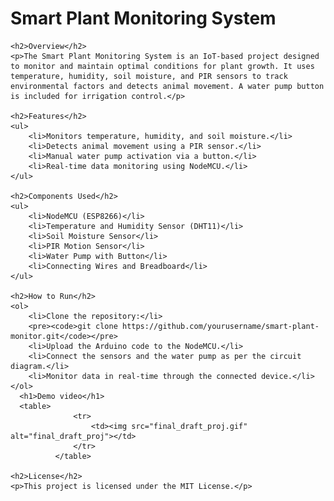 <!DOCTYPE html>
<html lang="en">
<head>
    <meta charset="UTF-8">
    <meta name="viewport" content="width=device-width, initial-scale=1.0">
    <title>Smart Plant Monitoring System</title>
</head>
<body>
    <h1>Smart Plant Monitoring System</h1>
    
    <h2>Overview</h2>
    <p>The Smart Plant Monitoring System is an IoT-based project designed to monitor and maintain optimal conditions for plant growth. It uses temperature, humidity, soil moisture, and PIR sensors to track environmental factors and detects animal movement. A water pump button is included for irrigation control.</p>

    <h2>Features</h2>
    <ul>
        <li>Monitors temperature, humidity, and soil moisture.</li>
        <li>Detects animal movement using a PIR sensor.</li>
        <li>Manual water pump activation via a button.</li>
        <li>Real-time data monitoring using NodeMCU.</li>
    </ul>

    <h2>Components Used</h2>
    <ul>
        <li>NodeMCU (ESP8266)</li>
        <li>Temperature and Humidity Sensor (DHT11)</li>
        <li>Soil Moisture Sensor</li>
        <li>PIR Motion Sensor</li>
        <li>Water Pump with Button</li>
        <li>Connecting Wires and Breadboard</li>
    </ul>

    <h2>How to Run</h2>
    <ol>
        <li>Clone the repository:</li>
        <pre><code>git clone https://github.com/yourusername/smart-plant-monitor.git</code></pre>
        <li>Upload the Arduino code to the NodeMCU.</li>
        <li>Connect the sensors and the water pump as per the circuit diagram.</li>
        <li>Monitor data in real-time through the connected device.</li>
    </ol>
      <h1>Demo video</h1>
      <table>
                  <tr>
                      <td><img src="final_draft_proj.gif" alt="final_draft_proj"></td>
                  </tr>
              </table>

    <h2>License</h2>
    <p>This project is licensed under the MIT License.</p>
</body>
</html>
